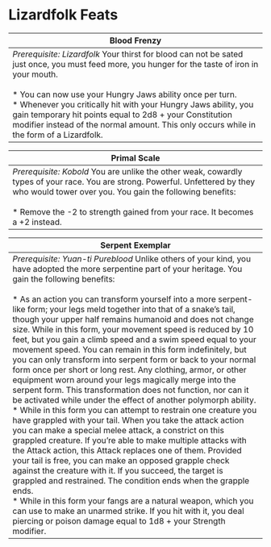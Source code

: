 Lizardfolk Feats
================

| Blood Frenzy |
| --- |
| _Prerequisite: Lizardfolk_  Your thirst for blood can not be sated just once, you must feed more, you hunger for the taste of iron in your mouth.<br><br>* You can now use your Hungry Jaws ability once per turn.<br>* Whenever you critically hit with your Hungry Jaws ability, you gain temporary hit points equal to 2d8 + your Constitution modifier instead of the normal amount. This only occurs while in the form of a Lizardfolk. |

| Primal Scale |
| --- |
| _Prerequisite: Kobold_  You are unlike the other weak, cowardly types of your race. You are strong. Powerful. Unfettered by they who would tower over you. You gain the following benefits:<br><br>* Remove the -2 to strength gained from your race. It becomes a +2 instead. |

| Serpent Exemplar |
| --- |
| _Prerequisite: Yuan-ti Pureblood_  Unlike others of your kind, you have adopted the more serpentine part of your heritage. You gain the following benefits:<br><br>* As an action you can transform yourself into a more serpent-like form; your legs meld together into that of a snake’s tail, though your upper half remains humanoid and does not change size. While in this form, your movement speed is reduced by 10 feet, but you gain a climb speed and a swim speed equal to your movement speed. You can remain in this form indefinitely, but you can only transform into serpent form or back to your normal form once per short or long rest. Any clothing, armor, or other equipment worn around your legs magically merge into the serpent form. This transformation does not function, nor can it be activated while under the effect of another polymorph ability.<br>* While in this form you can attempt to restrain one creature you have grappled with your tail. When you take the attack action you can make a special melee attack, a constrict on this grappled creature. If you’re able to make multiple attacks with the Attack action, this Attack replaces one of them. Provided your tail is free, you can make an opposed grapple check against the creature with it. If you succeed, the target is grappled and restrained. The condition ends when the grapple ends.<br>* While in this form your fangs are a natural weapon, which you can use to make an unarmed strike. If you hit with it, you deal piercing or poison damage equal to 1d8 + your Strength modifier. |

